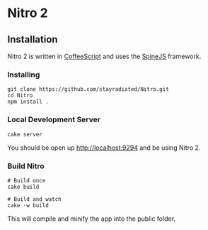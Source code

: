 # Nitro 2 #

## Installation ##

Nitro 2 is written in [CoffeeScript](http://coffeescript.org/) and uses the [SpineJS](http://spinejs.com/) framework.

### Installing ###

    git clone https://github.com/stayradiated/Nitro.git
    cd Nitro
    npm install .

### Local Development Server ###

    cake server

You should be open up [http://localhost:9294](http://localhost:9294) and be using Nitro 2.

### Build Nitro ###
    
    # Build once
    cake build
    
    # Build and watch
    cake -w build

This will compile and minify the app into the public folder.
